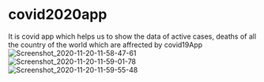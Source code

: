 # covid2020app
It is covid app which helps us to show the data of active cases, deaths of all the country of the world which are affrected by covid19App
![Screenshot_2020-11-20-11-58-47-61](https://user-images.githubusercontent.com/49392229/99767665-86cb7180-2b2b-11eb-9e5b-7294764f807b.png)
![Screenshot_2020-11-20-11-59-01-78](https://user-images.githubusercontent.com/49392229/99768182-7cf63e00-2b2c-11eb-8800-df1f27229228.png)
![Screenshot_2020-11-20-11-59-55-48](https://user-images.githubusercontent.com/49392229/99768187-7ec00180-2b2c-11eb-913c-6e6f19d1ffad.png)
